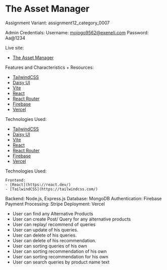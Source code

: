 # The Asset Manager

Assignment Variant: assignment12_category_0007

Admin Credentials:
Username: mojogo9562@exeneli.com
Password: Aa@1234

Live site:
- [The Asset Manager](https://asset-manager-54e54.web.app/)

Features and Characteristics + Resources:
- [TailwindCSS](https://tailwindcss.com/)
- [Daisy UI](https://daisyui.com/)
- [Vite](https://vitejs.dev/)
- [React](https://react.dev/)
- [React Router](https://reactrouter.com/en/main)
- [Firebase](https://firebase.google.com/)
- [Vercel](https://vercel.com/)

Technologies Used:
- [TailwindCSS](https://tailwindcss.com/)
- [Daisy UI](https://daisyui.com/)
- [Vite](https://vitejs.dev/)
- [React](https://react.dev/)
- [React Router](https://reactrouter.com/en/main)
- [Firebase](https://firebase.google.com/)
- [Vercel](https://vercel.com/)


Technologies Used:

    Frontend:
    - [React](https://react.dev/)
    - [TailwindCSS](https://tailwindcss.com/)
Backend: Node.js, Express.js
Database: MongoDB
Authentication: Firebase
Payment Processing: Stripe
Deployment: Vercel








* User can find any Alternative Products 
* User can create Post/ Query for any alternative products 
* User can replay/ recommend of queries 
* User can update of his queries. 
* User can delete of his queries. 
* User can delete of his recommendation. 
* User can sorting queries of his own
* User can sorting recommendation of his own
* User can sorting recommendation for his own 
* User can search queries by product name text 
  

